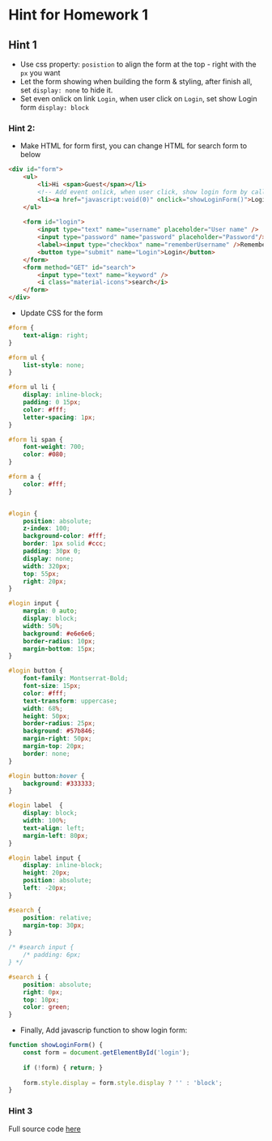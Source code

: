 # Hint for Homework 1

## Hint 1
- Use css property: `posistion` to align the form at the top - right with the `px` you want
- Let the form showing when building the form & styling, after finish all, set `display: none` to hide it.
- Set even onlick on link `Login`, when user click on `Login`, set show Login form `display: block`

### Hint 2:

- Make HTML for form first, you can change HTML for search form to below

```HTML
<div id="form">
    <ul>
        <li>Hi <span>Guest</span></li>
        <!-- Add event onlick, when user click, show login form by calling function showLoginForm, we will make this function later -->
        <li><a href="javascript:void(0)" onclick="showLoginForm()">Login</a></li>
    </ul>
    
    <form id="login">
        <input type="text" name="username" placeholder="User name" />
        <input type="password" name="password" placeholder="Password"/>
        <label><input type="checkbox" name="rememberUsername" />Remember user name </label>
        <button type="submit" name="Login">Login</button>
    </form>
    <form method="GET" id="search">
        <input type="text" name="keyword" />
        <i class="material-icons">search</i>
    </form>
</div>
```

- Update CSS for the form

```CSS
#form {
    text-align: right;
}

#form ul {
    list-style: none;
}

#form ul li {
    display: inline-block;
    padding: 0 15px;
    color: #fff;
    letter-spacing: 1px;    
}

#form li span {
    font-weight: 700;
    color: #080;
}

#form a {
    color: #fff;
}


#login {
    position: absolute;
    z-index: 100;
    background-color: #fff;
    border: 1px solid #ccc;
    padding: 30px 0;
    display: none;
    width: 320px;
    top: 55px;
    right: 20px;
}

#login input {
    margin: 0 auto;
    display: block;
    width: 50%;
    background: #e6e6e6;
    border-radius: 10px;
    margin-bottom: 15px;
}

#login button {
    font-family: Montserrat-Bold;
    font-size: 15px;
    color: #fff;
    text-transform: uppercase;
    width: 68%;
    height: 50px;
    border-radius: 25px;
    background: #57b846;
    margin-right: 50px;
    margin-top: 20px;
    border: none;
}

#login button:hover {
    background: #333333;
}

#login label  {
    display: block;
    width: 100%;
    text-align: left;
    margin-left: 80px;
}

#login label input {
    display: inline-block;
    height: 20px;
    position: absolute;
    left: -20px;
}

#search {
    position: relative;
    margin-top: 30px;
}

/* #search input {
    /* padding: 6px; 
} */

#search i {
    position: absolute;
    right: 0px;
    top: 10px;
    color: green;
}
```

- Finally, Add javascrip function to show login form:

```javascript
function showLoginForm() {
    const form = document.getElementById('login');
    
    if (!form) { return; }
    
    form.style.display = form.style.display ? '' : 'block';
}
```

### Hint 3

Full source code [here](../../docs/src/html-css-js/exercises-2)

